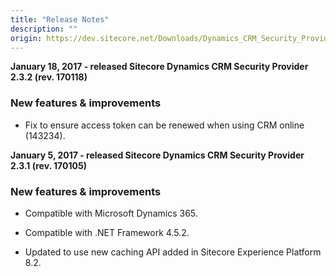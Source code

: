 ```yaml
---
title: "Release Notes"
description: ""
origin: https://dev.sitecore.net/Downloads/Dynamics_CRM_Security_Provider/2_3/Dynamics_CRM_Security_Provider_2_3_2/Release_Notes
---
```


**January 18, 2017 - released Sitecore Dynamics CRM Security Provider 2.3.2 (rev. 170118)**

### New features & improvements

-   Fix to ensure access token can be renewed when using CRM online (143234).
    

**January 5, 2017 - released Sitecore Dynamics CRM Security Provider 2.3.1 (rev. 170105)**

### New features & improvements

-   Compatible with Microsoft Dynamics 365.
    
-   Compatible with .NET Framework 4.5.2.
    
-   Updated to use new caching API added in Sitecore Experience Platform 8.2.
